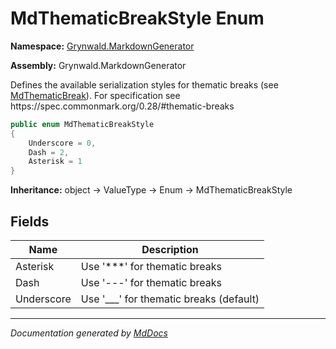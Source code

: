 # MdThematicBreakStyle Enum

**Namespace:** [Grynwald.MarkdownGenerator](../index.md)

**Assembly:** Grynwald.MarkdownGenerator

Defines the available serialization styles for thematic breaks (see [MdThematicBreak](../MdThematicBreak/index.md)). For specification see https:\/\/spec.commonmark.org\/0.28\/\#thematic\-breaks

```csharp
public enum MdThematicBreakStyle
{
    Underscore = 0,
    Dash = 2,
    Asterisk = 1
}
```

**Inheritance:** object → ValueType → Enum → MdThematicBreakStyle

## Fields

| Name       | Description                                |
| ---------- | ------------------------------------------ |
| Asterisk   | Use '\*\*\*' for thematic breaks           |
| Dash       | Use '\-\-\-' for thematic breaks           |
| Underscore | Use '\_\_\_' for thematic breaks (default) |

___

*Documentation generated by [MdDocs](https://github.com/ap0llo/mddocs)*
